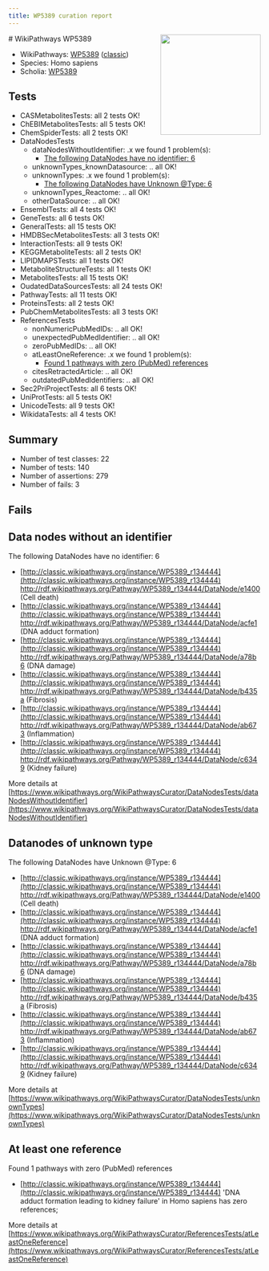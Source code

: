 ```yaml
---
title: WP5389 curation report
---
```


<img style="float: right; width: 200px" src="https://upload.wikimedia.org/wikipedia/commons/thumb/8/83/Wplogo_with_text_500.png/640px-Wplogo_with_text_500.png" />
# WikiPathways WP5389

* WikiPathways: [WP5389](https://wikipathways.org/pathways/WP5389) ([classic](https://classic.wikipathways.org/instance/WP5389))
* Species: Homo sapiens
* Scholia: [WP5389](https://scholia.toolforge.org/wikipathways/WP5389)
## Tests
* CASMetabolitesTests: all 2 tests OK!
* ChEBIMetabolitesTests: all 5 tests OK!
* ChemSpiderTests: all 2 tests OK!
* DataNodesTests
    * dataNodesWithoutIdentifier: .x we found 1 problem(s):
        * [The following DataNodes have no identifier: 6](#d2d32fa5)
    * unknownTypes_knownDatasource: .. all OK!
    * unknownTypes: .x we found 1 problem(s):
        * [The following DataNodes have Unknown @Type: 6](#839973e4)
    * unknownTypes_Reactome: .. all OK!
    * otherDataSource: .. all OK!
* EnsemblTests: all 4 tests OK!
* GeneTests: all 6 tests OK!
* GeneralTests: all 15 tests OK!
* HMDBSecMetabolitesTests: all 3 tests OK!
* InteractionTests: all 9 tests OK!
* KEGGMetaboliteTests: all 2 tests OK!
* LIPIDMAPSTests: all 1 tests OK!
* MetaboliteStructureTests: all 1 tests OK!
* MetabolitesTests: all 15 tests OK!
* OudatedDataSourcesTests: all 24 tests OK!
* PathwayTests: all 11 tests OK!
* ProteinsTests: all 2 tests OK!
* PubChemMetabolitesTests: all 3 tests OK!
* ReferencesTests
    * nonNumericPubMedIDs: .. all OK!
    * unexpectedPubMedIdentifier: .. all OK!
    * zeroPubMedIDs: .. all OK!
    * atLeastOneReference: .x we found 1 problem(s):
        * [Found 1 pathways with zero (PubMed) references](#d0a459f0)
    * citesRetractedArticle: .. all OK!
    * outdatedPubMedIdentifiers: .. all OK!
* Sec2PriProjectTests: all 6 tests OK!
* UniProtTests: all 5 tests OK!
* UnicodeTests: all 9 tests OK!
* WikidataTests: all 4 tests OK!


## Summary

* Number of test classes: 22
* Number of tests: 140
* Number of assertions: 279
* Number of fails: 3

## Fails

<a name="d2d32fa5" />

## Data nodes without an identifier

The following DataNodes have no identifier: 6

* [http://classic.wikipathways.org/instance/WP5389_r134444](http://classic.wikipathways.org/instance/WP5389_r134444) http://rdf.wikipathways.org/Pathway/WP5389_r134444/DataNode/e1400 (Cell death)
* [http://classic.wikipathways.org/instance/WP5389_r134444](http://classic.wikipathways.org/instance/WP5389_r134444) http://rdf.wikipathways.org/Pathway/WP5389_r134444/DataNode/acfe1 (DNA adduct formation)
* [http://classic.wikipathways.org/instance/WP5389_r134444](http://classic.wikipathways.org/instance/WP5389_r134444) http://rdf.wikipathways.org/Pathway/WP5389_r134444/DataNode/a78b6 (DNA damage)
* [http://classic.wikipathways.org/instance/WP5389_r134444](http://classic.wikipathways.org/instance/WP5389_r134444) http://rdf.wikipathways.org/Pathway/WP5389_r134444/DataNode/b435a (Fibrosis)
* [http://classic.wikipathways.org/instance/WP5389_r134444](http://classic.wikipathways.org/instance/WP5389_r134444) http://rdf.wikipathways.org/Pathway/WP5389_r134444/DataNode/ab673 (Inflammation)
* [http://classic.wikipathways.org/instance/WP5389_r134444](http://classic.wikipathways.org/instance/WP5389_r134444) http://rdf.wikipathways.org/Pathway/WP5389_r134444/DataNode/c6349 (Kidney failure)


More details at [https://www.wikipathways.org/WikiPathwaysCurator/DataNodesTests/dataNodesWithoutIdentifier](https://www.wikipathways.org/WikiPathwaysCurator/DataNodesTests/dataNodesWithoutIdentifier)

<a name="839973e4" />

## Datanodes of unknown type

The following DataNodes have Unknown @Type: 6

* [http://classic.wikipathways.org/instance/WP5389_r134444](http://classic.wikipathways.org/instance/WP5389_r134444) http://rdf.wikipathways.org/Pathway/WP5389_r134444/DataNode/e1400 (Cell death)
* [http://classic.wikipathways.org/instance/WP5389_r134444](http://classic.wikipathways.org/instance/WP5389_r134444) http://rdf.wikipathways.org/Pathway/WP5389_r134444/DataNode/acfe1 (DNA adduct formation)
* [http://classic.wikipathways.org/instance/WP5389_r134444](http://classic.wikipathways.org/instance/WP5389_r134444) http://rdf.wikipathways.org/Pathway/WP5389_r134444/DataNode/a78b6 (DNA damage)
* [http://classic.wikipathways.org/instance/WP5389_r134444](http://classic.wikipathways.org/instance/WP5389_r134444) http://rdf.wikipathways.org/Pathway/WP5389_r134444/DataNode/b435a (Fibrosis)
* [http://classic.wikipathways.org/instance/WP5389_r134444](http://classic.wikipathways.org/instance/WP5389_r134444) http://rdf.wikipathways.org/Pathway/WP5389_r134444/DataNode/ab673 (Inflammation)
* [http://classic.wikipathways.org/instance/WP5389_r134444](http://classic.wikipathways.org/instance/WP5389_r134444) http://rdf.wikipathways.org/Pathway/WP5389_r134444/DataNode/c6349 (Kidney failure)


More details at [https://www.wikipathways.org/WikiPathwaysCurator/DataNodesTests/unknownTypes](https://www.wikipathways.org/WikiPathwaysCurator/DataNodesTests/unknownTypes)

<a name="d0a459f0" />

## At least one reference

Found 1 pathways with zero (PubMed) references

* [http://classic.wikipathways.org/instance/WP5389_r134444](http://classic.wikipathways.org/instance/WP5389_r134444) 'DNA adduct formation leading to kidney failure' in Homo sapiens has zero references; 


More details at [https://www.wikipathways.org/WikiPathwaysCurator/ReferencesTests/atLeastOneReference](https://www.wikipathways.org/WikiPathwaysCurator/ReferencesTests/atLeastOneReference)

